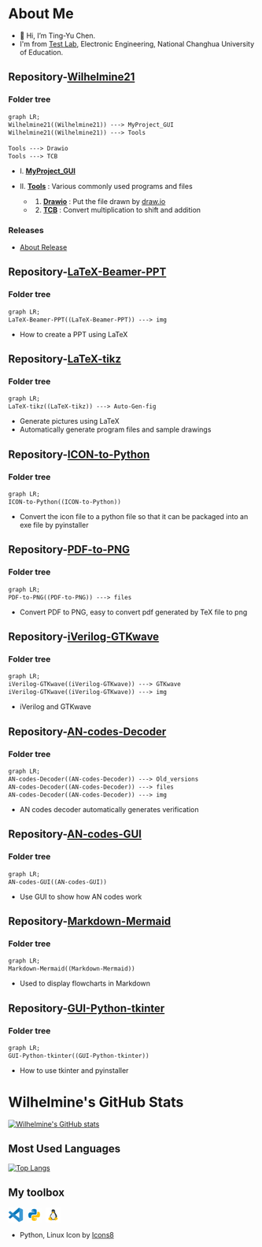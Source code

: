 # About Me
- 👋 Hi, I’m Ting-Yu Chen.
- I'm from [Test Lab](http://testlab.ncue.edu.tw/tch/), Electronic Engineering, National Changhua University of Education.

## Repository-[Wilhelmine21](https://github.com/Wilhelmine21/Wilhelmine21)
### Folder tree
```mermaid
graph LR;
Wilhelmine21((Wilhelmine21)) ---> MyProject_GUI
Wilhelmine21((Wilhelmine21)) ---> Tools

Tools ---> Drawio
Tools ---> TCB
```
* I.   **[MyProject_GUI](https://github.com/Wilhelmine21/Wilhelmine21/tree/main/MyProject_GUI "MyProject_GUI")**

* II.   **[Tools](https://github.com/Wilhelmine21/Wilhelmine21/tree/main/Tools "Tools")** : Various commonly used programs and files
	* 1. **[Drawio](https://github.com/Wilhelmine21/Wilhelmine21/tree/main/Tools/Drawio "Drawio")** : Put the file drawn by [draw.io](https://app.diagrams.net/)
			
	* 2. **[TCB](https://github.com/Wilhelmine21/Wilhelmine21/tree/main/Tools/TCB "TCB")** : Convert multiplication to shift and addition
### Releases
* [About Release](https://github.com/Wilhelmine21/Wilhelmine21/blob/main/MyProject_GUI/Releases(GUI).md#releases)

##  Repository-[LaTeX-Beamer-PPT](https://github.com/Wilhelmine21/LaTeX-Beamer-PPT)
### Folder tree
```mermaid
graph LR;
LaTeX-Beamer-PPT((LaTeX-Beamer-PPT)) ---> img
```
* How to create a PPT using LaTeX

##  Repository-[LaTeX-tikz](https://github.com/Wilhelmine21/LaTeX-tikz)
### Folder tree
```mermaid
graph LR;
LaTeX-tikz((LaTeX-tikz)) ---> Auto-Gen-fig
```
* Generate pictures using LaTeX
* Automatically generate program files and sample drawings

##  Repository-[ICON-to-Python](https://github.com/Wilhelmine21/ICON-to-Python)
### Folder tree
```mermaid
graph LR;
ICON-to-Python((ICON-to-Python))
```
* Convert the icon file to a python file so that it can be packaged into an exe file by pyinstaller

##  Repository-[PDF-to-PNG](https://github.com/Wilhelmine21/PDF-to-PNG)
### Folder tree
```mermaid
graph LR;
PDF-to-PNG((PDF-to-PNG)) ---> files
```
* Convert PDF to PNG, easy to convert pdf generated by TeX file to png

##  Repository-[iVerilog-GTKwave](https://github.com/Wilhelmine21/iVerilog-GTKwave)
### Folder tree
```mermaid
graph LR;
iVerilog-GTKwave((iVerilog-GTKwave)) ---> GTKwave
iVerilog-GTKwave((iVerilog-GTKwave)) ---> img
```
* iVerilog and GTKwave

##  Repository-[AN-codes-Decoder](https://github.com/Wilhelmine21/AN-codes-Decoder)
### Folder tree
```mermaid
graph LR;
AN-codes-Decoder((AN-codes-Decoder)) ---> Old_versions
AN-codes-Decoder((AN-codes-Decoder)) ---> files
AN-codes-Decoder((AN-codes-Decoder)) ---> img
```
* AN codes decoder automatically generates verification

##  Repository-[AN-codes-GUI](https://github.com/Wilhelmine21/AN-codes-GUI)
### Folder tree
```mermaid
graph LR;
AN-codes-GUI((AN-codes-GUI))
```
* Use GUI to show how AN codes work

##  Repository-[Markdown-Mermaid](https://github.com/Wilhelmine21/Markdown-Mermaid)
### Folder tree
```mermaid
graph LR;
Markdown-Mermaid((Markdown-Mermaid))
```
* Used to display flowcharts in Markdown

##  Repository-[GUI-Python-tkinter](https://github.com/Wilhelmine21/GUI-Python-tkinter)
### Folder tree
```mermaid
graph LR;
GUI-Python-tkinter((GUI-Python-tkinter))
```
* How to use tkinter and pyinstaller

# Wilhelmine's GitHub Stats
[![Wilhelmine's GitHub stats](https://github-readme-stats.vercel.app/api?username=Wilhelmine21&theme=merko)](https://github.com/Wilhelmine21/github-readme-stats&theme=merko)
## Most Used Languages
[![Top Langs](https://github-readme-stats.vercel.app/api/top-langs/?username=Wilhelmine21&layout=compact&theme=highcontrast)](https://github.com/Wilhelmine21/github-readme-stats&theme=highcontrast)
## My toolbox 
[<img  src="https://raw.githubusercontent.com/devicons/devicon/1119b9f84c0290e0f0b38982099a2bd027a48bf1/icons/vscode/vscode-original.svg" alt="VSCode" width="30" height="30"/>](https://code.visualstudio.com/) &nbsp;[<img  src="./Tools/img/icons8-python.gif" alt="Python" width="30" height="30"/>](https://www.python.org/) &nbsp;[<img  src="./Tools/img/icons8-linux-48.png" alt="Linux" width="30" height="30"/>](https://icons8.com/icons/set/linux)
* Python, Linux Icon by [Icons8](https://icons8.com/)
